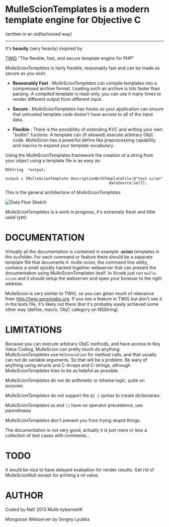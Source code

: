 
MulleScionTemplates is a modern template engine for Objective C
=============
(written in an oldfashioned way)
***

It's **heavily** (very heavily) inspired by 

[TWIG]("http://twig.sensiolabs.org/") "The flexible, fast, and secure template engine for PHP"



*MulleScionTemplates* is fairly flexible, reasonably fast and can be made as
 secure as you wish. 

* **Reasonably 
Fast** :      *MulleScionTemplates* can compile templates into a compressed archive 
               format. Loading such an archive is lots faster than parsing. A 
               compiled template is read-only, you can use it many times to 
               render different output from different input.

* **Secure** :   *MulleScionTemplates* has hooks so your application can ensure that 
               untrusted template code doesn't have access to all of the input 
               data.

* **Flexible** :    There is the possibility of extending KVC and writing your own
               "builtin" fuctions. A template can (if allowed) execute 
               arbitrary ObjC code. MulleScion has a powerful define like 
               preprocessing capability and macros to expand your template vocabulary.


Using the MulleScionTemplates.framework the creation of a string from your 
object using a template file is as easy as:

	NSString  *output;
	 
	output = [MulleScionTemplate descriptionWithTemplateFile:@"test.scion"
    	                                          dataSource:self];

This is the general architecture of *MulleScionTemplates*

![](http://www.mulle-kybernetik.com/software/git/MulleScionTemplates/raw/master/dox/MulleScionTemplatesDataFlow.png "Data Flow Sketch")

*MulleScionTemplates* is a work in progress, it's extremely fresh and little used (yet).



DOCUMENTATION
=============

Virtually all the documentation is contained in example **.scion** templates 
in the `dox`folder. For each command or feature there should be a separate template file 
that documents it. mulle-scion, the command line utility, contains a small quickly hacked together webserver that can present the documentation using *MulleScionTemplates* itself. 
In Xcode just run `mulle-scion` and it should setup the webserver and open your browser to the right address. 

MulleScion is very similar to TWIG, so you can glean much of relevance from 
<http://twig.sensiolabs.org>. If you see a feature in TWIG but don't see it in the 
tests file, it's likely not there (but it's probably easily achieved some other way (define, macro, ObjC category on NSString).


LIMITATIONS
=============
Because you can execute arbitrary ObjC methods, and have access to Key Value
Coding, MulleScion can pretty much do anything. *MulleScionTemplates* use 
`NSInvocation` for method calls, and that usually can not do variable arguments. 
So that will be a problem. Be wary of anything using structs and C-Arrays and 
C-strings, although *MulleScionTemplates* tries to be as helpful as possible.

*MulleScionTemplates* do not do arithmetic or bitwise logic, quite on purpose.

*MulleScionTemplates* do not support the `@{ }` syntax to create dictionaries.

*MulleScionTemplates* `&&` and `||` have no operator precedence, use parentheses

*MulleScionTemplates* don't prevent you from trying stupid things.

The documentation is not very good, actually it is just more or less a 
collection of test cases with comments...

TODO
=============
It would be nice to have delayed evaluation for render results.
Get rid of MulleScionNull except for printing a nil value.


AUTHOR
=============
Coded by Nat!
2013 Mulle kybernetiK

Mongoose Webserver by
Sergey Lyubka 
